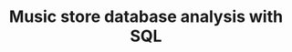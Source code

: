 ---
layout: page
title: Music store database analysis with SQL
description: Assist the Chinook team with understanding the media in their store and their customers. 
img: assets/img/9.jpg
github: https://github.com/guojunma/Data-Science-Project/tree/main/Database%20analysis%20with%20SQL
importance: 8
redirect: https://github.com/guojunma/Data-Science-Project/blob/main/Database%20analysis%20with%20SQL/SQL.md
category: Data Science
---